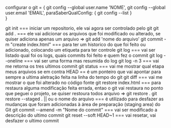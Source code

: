 configurar o git = {
	git config --global user.name 'NOME',
	git config --global user.email 'EMAIL',
	paraSaberQualConfig: {
 		git config --list
 }	
}

git init === iniciar um repositorio, ele vai agora ser controlado pelo git
git add . === ele vai adicionar os arquivos que foi modificado ou alterado, se quiser adiciona apenas um arquivo => git add 'nome do arquivo'
git commit -m "create index.html" === para ter um historico do que foi feito ou adicionado, colocando um etiqueta para ter controle
git log === vai ser listado qual foi os logs, quais commits foi feito e quem fez o commit
git log --oneline === vai ser uma forma mas resumida do log
git log -n 3 === vai me retorna os tres ultimos commit
git status === vai me mostrar qual etapa meus arquivos se em contra
HEAD == é um ponteiro que vai apontar para sempre a ultima aletração feita na linha do tempo do git
git diff === vai me mostrar o que foi alterado no código fonte
git restore index.html === para restaura alguma modificação feita errada, entao o git vai restaura no ponto que peguei o projeto, se quiser restoura todos arquivo => git restore .
git restore --staged .  || ou o nome do arquivo ===  é utilizado para desfazer as mudanças que foram adicionadas à área de preparação (staging area) do Git
git commit --amend -m "Nome do commit" === vai ser modificado a descrição do ultimo commit
git reset --soft HEAD~1 === vai resetar, vai desfazer o ultimo commit